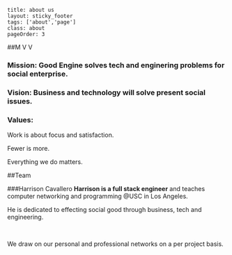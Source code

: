 ```
title: about us
layout: sticky_footer
tags: ['about','page']
class: about
pageOrder: 3
```

##M V V

### **Mission:** Good Engine solves tech and enginering problems for social enterprise. 
### **Vision:** Business and technology will solve present social issues. 
### **Values:**

Work is about focus and satisfaction.

Fewer is more.

Everything we do matters.

##Team

###Harrison Cavallero
**Harrison is a full stack engineer** and teaches computer networking and programming @USC in Los Angeles.

He is dedicated to effecting social good through business, tech and engineering. 

</br>

We draw on our personal and professional networks on a per project basis.
